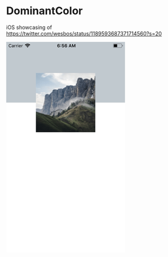 # DominantColor
iOS showcasing of https://twitter.com/wesbos/status/1189593687371714560?s=20

![demo](domcol.gif)
